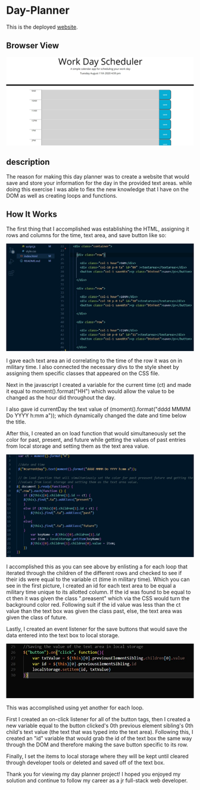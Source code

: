 # Day-Planner

This is the deployed [website](https://solemansay.github.io/Day-Planner/).

## Browser View

<img src = "assets/BrowserView.jpg" alt = "browser view">

## description

The reason for making this day planner was to create a website that would save and store your information for the day in the provided text areas. while doing this exercise I was able to flex the new knowledge that I have on the DOM as well as creating loops and functions. 

## How It Works

The first thing that I accomplished was establishing the HTML, assigning it rows and columns for the time, text area, and save button like so:

<img src = "assets/htmlRows.jpg" alt= "HTML Rows and Columns example">

I gave each text area an id correlating to the time of the row it was on in military time. I also connected the necessary divs to the style sheet by assigning them specific classes that appeared on the CSS file.

Next in the javascript I created a variable for the current time (ct) and made it equal to moment().format("HH") which would allow the value to be changed as the hour did throughout the day. 

I also gave id currentDay the text value of (moment().format("dddd MMMM Do YYYY h:mm a")); which dynamically changed the date and time below the title.

After this, I created an on load function that would simultaneously set the color for past, present, and future while getting the 
values of past entries from local storage and setting them as the text area value.

<img src = "assets/settingVar.jpg" alt= "javascript setting var and creating for each loop">

I accomplished this as you can see above by enlisting a for each loop that iterated through the children of the different rows and checked to see if their ids were equal to the variable ct (time in military time). Which you can see in the first picture, I created an id for each text area to be equal a military time unique to its allotted column. If the id was found to be equal to ct then it was given the class ".preasent" which via the CSS would turn the background color red. Following suit if the id value was less than the ct value than the text box was given the class past, else, the text area was given the class of future.


Lastly, I created an event listener for the save buttons that would save the data entered into the text box to local storage.

<img src = "assets/localStorage.jpg" alt="local storage for each loop">

This was accomplished using yet another for each loop. 

First I created an on-click listener for all of the button tags, then I created a new variable equal to the button clicked's 0th previous element sibling's 0th child's text value (the text that was typed into the text area). Following this, I created an "id" variable that would grab the id of the text box the same way through the DOM and therefore making the save button specific to its row.


Finally, I set the items to local storage where they will be kept until cleared through developer tools or deleted and saved off of the text box. 


Thank you for viewing my day planner project! I hoped you enjoyed my solution and continue to follow my career as a jr full-stack web developer. 
